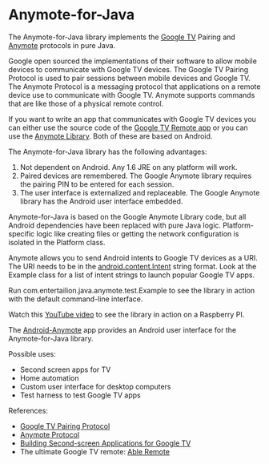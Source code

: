 Anymote-for-Java
================

<p>The Anymote-for-Java library implements the <a href="https://developers.google.com/tv/">Google TV</a> Pairing and <a href="https://developers.google.com/tv/remote/docs/anymote">Anymote</a> protocols in pure Java.</p>

<p>Google open sourced the implementations of their software to allow mobile devices to communicate with Google TV devices. 
The Google TV Pairing Protocol is used to pair sessions between mobile devices and Google TV.
The Anymote Protocol is a messaging protocol that applications on a remote device use to communicate with Google TV. 
Anymote supports commands that are like those of a physical remote control.</p>

<p>If you want to write an app that communicates with Google TV devices you can either use the source code of the <a href="https://code.google.com/p/google-tv-remote/">Google TV 
Remote app</a> or you can use the <a href="https://code.google.com/p/googletv-android-samples/source/browse/#git%2FAnymoteLibrary">Anymote Library</a>. Both of these are based on Android. </p>

<p>The Anymote-for-Java library has the following advantages:
<ol>
<li>Not dependent on Android. Any 1.6 JRE on any platform will work.</li>
<li>Paired devices are remembered. The Google Anymote library requires the pairing PIN to be entered for each session.</li>
<li>The user interface is externalized and replaceable. The Google Anymote library has the Android user interface embedded.</li>
</ol>
</p>

<p>Anymote-for-Java is based on the Google Anymote Library code, but all Android dependencies have been replaced with pure Java logic. 
Platform-specific logic like creating files or getting the network configuration is isolated in the Platform class.</p>

<p>Anymote allows you to send Android intents to Google TV devices as a URI. The URI needs to be in the <a href="http://developer.android.com/reference/android/content/Intent.html">android.content.Intent</a> string format.
Look at the Example class for a list of intent strings to launch popular Google TV apps.</p>

<p>Run com.entertailion.java.anymote.test.Example to see the library in action with the default command-line interface.</p>

<p>Watch this <a href="https://www.youtube.com/watch?feature=player_embedded&v=TCl3udHb6gM">YouTube video</a> to see the library in action on a Raspberry PI.</p>

<p>The <a href="https://github.com/entertailion/Android-Anymote">Android-Anymote</a> app provides an Android user interface for the Anymote-for-Java library.</p>

<p>Possible uses:
<ul>
<li>Second screen apps for TV</li>
<li>Home automation</li>
<li>Custom user interface for desktop computers</li>
<li>Test harness to test Google TV apps</li>
</ul>
</p>

<p>References:
<ul>
<li><a href="https://developers.google.com/tv/remote/docs/pairing">Google TV Pairing Protocol</a></li>
<li><a href="https://code.google.com/p/anymote-protocol/">Anymote Protocol</a></li>
<li><a href="https://developers.google.com/tv/remote/docs/developing">Building Second-screen Applications for Google TV</a></li>
<li>The ultimate Google TV remote: <a href="https://play.google.com/store/apps/details?id=com.entertailion.android.remote">Able Remote</a></li>
</ul>
</p>
